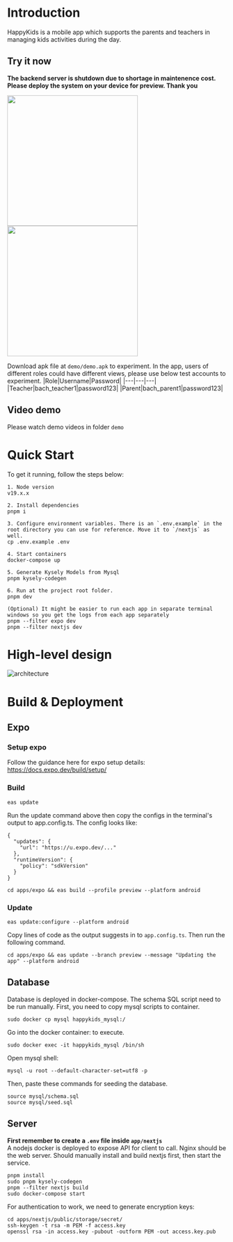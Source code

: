 # Introduction
HappyKids is a mobile app which supports the parents and teachers in managing kids activities during the day.

## Try it now
**The backend server is shutdown due to shortage in maintenence cost. Please deploy the system on your device for preview. Thank you**

<img src="https://github.com/user-attachments/assets/c59c5e28-d498-43f7-b6ec-b30f75d4b62c" data-canonical-src="https://github.com/user-attachments/assets/c59c5e28-d498-43f7-b6ec-b30f75d4b62c" width="300"/>
<img src="https://github.com/user-attachments/assets/4469b42a-0f57-4b4a-a54e-11060c359f2e" data-canonical-src="https://github.com/user-attachments/assets/4469b42a-0f57-4b4a-a54e-11060c359f2e" width="300"/>

Download apk file at `demo/demo.apk` to experiment. In the app, users of different roles could have different views, please use below test accounts to experiment.
|Role|Username|Password|
|---|---|---|
|Teacher|bach_teacher1|password123|
|Parent|bach_parent1|password123|

## Video demo
Please watch demo videos in folder `demo`


# Quick Start

To get it running, follow the steps below:

```
1. Node version
v19.x.x

2. Install dependencies
pnpm i

3. Configure environment variables. There is an `.env.example` in the root directory you can use for reference. Move it to `/nextjs` as well.
cp .env.example .env

4. Start containers
docker-compose up

5. Generate Kysely Models from Mysql
pnpm kysely-codegen

6. Run at the project root folder.
pnpm dev

(Optional) It might be easier to run each app in separate terminal windows so you get the logs from each app separately
pnpm --filter expo dev
pnpm --filter nextjs dev
```

# High-level design
![architecture](https://github.com/user-attachments/assets/40bbceb2-3356-4ac6-a923-399ae98192b0)


# Build & Deployment

## Expo

### Setup expo
Follow the guidance here for expo setup details: https://docs.expo.dev/build/setup/

### Build
```
eas update
```
Run the update command above then copy the configs in the terminal's output to app.config.ts. The config looks like:
```
{
  "updates": {
    "url": "https://u.expo.dev/..."
  },
  "runtimeVersion": {
    "policy": "sdkVersion"
  }
}
```

```
cd apps/expo && eas build --profile preview --platform android
```

### Update
```
eas update:configure --platform android
```

Copy lines of code as the output suggests in to `app.config.ts`. Then run the following command.

```
cd apps/expo && eas update --branch preview --message "Updating the app" --platform android
```

## Database
Database is deployed in docker-compose. The schema SQL script need to be run manually. First, you need to copy mysql scripts to container.
```
sudo docker cp mysql happykids_mysql:/
```
Go into the docker container:
to execute.
```
sudo docker exec -it happykids_mysql /bin/sh
```
Open mysql shell:
```
mysql -u root --default-character-set=utf8 -p
```
Then, paste these commands for seeding the database.
```
source mysql/schema.sql
source mysql/seed.sql
```

## Server
**First remember to create a `.env` file inside `app/nextjs`**\
A nodejs docker is deployed to expose API for client to call. Nginx should be the web server.
Should manually install and build nextjs first, then start the service.
```
pnpm install 
sudo pnpm kysely-codegen
pnpm --filter nextjs build
sudo docker-compose start
```
For authentication to work, we need to generate encryption keys:
```
cd apps/nextjs/public/storage/secret/ 
ssh-keygen -t rsa -m PEM -f access.key
openssl rsa -in access.key -pubout -outform PEM -out access.key.pub
```
